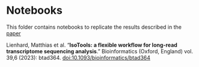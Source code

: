 # Notebooks

This folder contains notebooks to replicate the results described in the [paper](https://doi.org/10.1093/bioinformatics/btad364)

Lienhard, Matthias et al. “**IsoTools: a flexible workflow for long-read transcriptome sequencing analysis**.” Bioinformatics (Oxford, England) vol. 39,6 (2023): btad364. [doi:10.1093/bioinformatics/btad364](https://doi.org/10.1093/bioinformatics/btad364)
